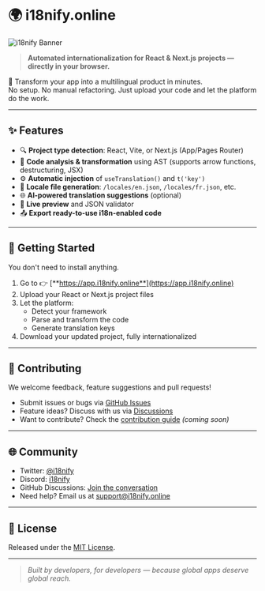 # 🌍 i18nify.online

![i18nify Banner](https://i18nify.online/image.png)

> **Automated internationalization for React & Next.js projects — directly in your browser.**

🎯 Transform your app into a multilingual product in minutes.  
No setup. No manual refactoring. Just upload your code and let the platform do the work.

---

## ✨ Features

- 🔍 **Project type detection**: React, Vite, or Next.js (App/Pages Router)
- 🧠 **Code analysis & transformation** using AST (supports arrow functions, destructuring, JSX)
- ⚙️ **Automatic injection** of `useTranslation()` and `t('key')`
- 📁 **Locale file generation**: `/locales/en.json`, `/locales/fr.json`, etc.
- 🌐 **AI-powered translation suggestions** (optional)
- 🧪 **Live preview** and JSON validator
- 📤 **Export ready-to-use i18n-enabled code**

---

## 🚀 Getting Started

You don't need to install anything.

1. Go to 👉 [**https://app.i18nify.online**](https://app.i18nify.online)
2. Upload your React or Next.js project files
3. Let the platform:
   - Detect your framework
   - Parse and transform the code
   - Generate translation keys
4. Download your updated project, fully internationalized

---

## 🤝 Contributing

We welcome feedback, feature suggestions and pull requests!

- Submit issues or bugs via [GitHub Issues](https://github.com/i18nify/i18nify/issues)
- Feature ideas? Discuss with us via [Discussions](https://github.com/i18nify/i18nify/discussions)
- Want to contribute? Check the [contribution guide](CONTRIBUTING.md) _(coming soon)_

---

## 🌐 Community

- Twitter: [@i18nify](https://twitter.com/i18nify)
- Discord: [i18nify](https://discord.gg/aj9u8hVp)
- GitHub Discussions: [Join the conversation](https://github.com/i18nify/i18nify.online/discussions)
- Need help? Email us at [support@i18nify.online](mailto:support@i18nify.online)

---

## 📄 License

Released under the [MIT License](LICENSE).

---

> _Built by developers, for developers — because global apps deserve global reach._
